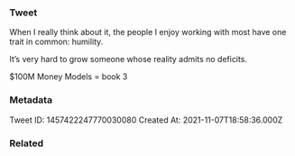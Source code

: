 ### Tweet
When I really think about it, the people I enjoy working with most have one trait in common: humility. 

It’s very hard to grow someone whose reality admits no deficits.

$100M Money Models = book 3

### Metadata
Tweet ID: 1457422247770030080
Created At: 2021-11-07T18:58:36.000Z

### Related

